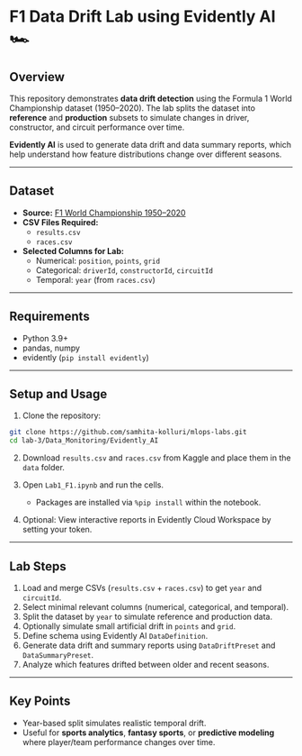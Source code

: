 # F1 Data Drift Lab using Evidently AI 🏎️

## Overview
This repository demonstrates **data drift detection** using the Formula 1 World Championship dataset (1950–2020). The lab splits the dataset into **reference** and **production** subsets to simulate changes in driver, constructor, and circuit performance over time.  

**Evidently AI** is used to generate data drift and data summary reports, which help understand how feature distributions change over different seasons.

---

## Dataset
- **Source:** [F1 World Championship 1950–2020](https://www.kaggle.com/datasets/rohanrao/formula-1-world-championship-1950-2020)  
- **CSV Files Required:**  
  - `results.csv`  
  - `races.csv`  
- **Selected Columns for Lab:**  
  - Numerical: `position`, `points`, `grid`  
  - Categorical: `driverId`, `constructorId`, `circuitId`  
  - Temporal: `year` (from `races.csv`)


---
## Requirements
- Python 3.9+  
- pandas, numpy  
- evidently (`pip install evidently`)  

---

## Setup and Usage


1. Clone the repository:
```bash
git clone https://github.com/samhita-kolluri/mlops-labs.git
cd lab-3/Data_Monitoring/Evidently_AI
````

2. Download `results.csv` and `races.csv` from Kaggle and place them in the `data` folder.

3. Open `Lab1_F1.ipynb` and run the cells.  
   - Packages are installed via `%pip install` within the notebook.

4. Optional: View interactive reports in Evidently Cloud Workspace by setting your token.

---

## Lab Steps

1. Load and merge CSVs (`results.csv` + `races.csv`) to get `year` and `circuitId`.
2. Select minimal relevant columns (numerical, categorical, and temporal).
3. Split the dataset by `year` to simulate reference and production data.
4. Optionally simulate small artificial drift in `points` and `grid`.
5. Define schema using Evidently AI `DataDefinition`.
6. Generate data drift and summary reports using `DataDriftPreset` and `DataSummaryPreset`.
7. Analyze which features drifted between older and recent seasons.

---

## Key Points

* Year-based split simulates realistic temporal drift.
* Useful for **sports analytics**, **fantasy sports**, or **predictive modeling** where player/team performance changes over time.

